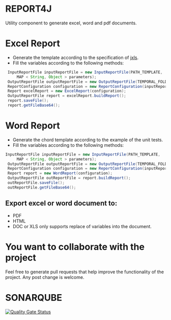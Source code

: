 # REPORT4J

Utility component to generate excel, word and pdf documents.

# Excel Report

* Generate the template according to the specification of [jxls](http://jxls.sourceforge.net/).
* Fill the variables according to the following methods:

```java
 InputReportFile inputReportFile = new InputReportFile(PATH_TEMPLATE,
     MAP < String, Object > parameters);
 OutputReportFile outputReportFile = new OutputReportFile(TEMPORAL_FOLDER, "testPdf", OutputReportTypeEnum.PDF);
 ReportConfiguration configuration = new ReportConfiguration(inputReportFile, outputReportFile);
 Report excelReport = new ExcelReport(configuration);
 OutputReportFile report = excelReport.buildReport();
 report.saveFile();
 report.getFileBase64();
```



# Word Report

* Generate the chord template according to the example of the unit tests.
* Fill the variables according to the following methods:

```java
InputReportFile inputReportFile = new InputReportFile(PATH_TEMPLATE,
     MAP < String, Object > parameters);
 OutputReportFile outputReportFile = new OutputReportFile(TEMPORAL_FOLDER, "testPdf", OutputReportTypeEnum.PDF);
 ReportConfiguration configuration = new ReportConfiguration(inputReportFile, outputReportFile);
 Report report = new WordReport(configuration);
 OutputReportFile outReportFile = report.buildReport();
 outReportFile.saveFile();
 outReportFile.getFileBase64();

```


## Export excel or word document to:

- PDF
- HTML
- DOC or XLS only supports replace of variables into the document.

# You want to collaborate with the project

Feel free to generate pull requests that help improve the functionality of the project. Any post change is welcome.

# SONARQUBE

[![Quality Gate Status](https://sonarcloud.io/api/project_badges/measure?project=org.report%3Areport4j&metric=alert_status)](https://sonarcloud.io/dashboard?id=org.report%3Areport4j)

